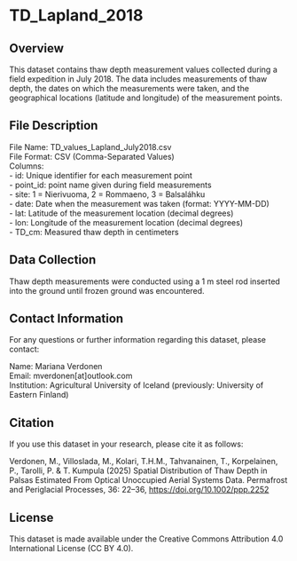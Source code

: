 # TD_Lapland_2018

## Overview

This dataset contains thaw depth measurement values collected during a field expedition in July 2018. The data includes measurements of thaw depth, the dates on which the measurements were taken, and the geographical locations (latitude and longitude) of the measurement points.

## File Description

File Name: TD_values_Lapland_July2018.csv <br/>
File Format: CSV (Comma-Separated Values) <br/>
Columns: <br/>
    - id: Unique identifier for each measurement point <br/>
    - point_id: point name given during field measurements <br/>
    - site: 1 = Nierivuoma, 2 = Rommaeno, 3 = Balsaláhku <br/>
    - date: Date when the measurement was taken (format: YYYY-MM-DD) <br/>
    - lat: Latitude of the measurement location (decimal degrees) <br/>
    - lon: Longitude of the measurement location (decimal degrees) <br/>
    - TD_cm: Measured thaw depth in centimeters <br/>

## Data Collection

Thaw depth measurements were conducted using a 1 m steel rod inserted into the ground until frozen ground was encountered.

## Contact Information

For any questions or further information regarding this dataset, please contact:

Name: Mariana Verdonen <br/>
Email: mverdonen[at]outlook.com <br/>
Institution: Agricultural University of Iceland (previously: University of Eastern Finland)

## Citation

If you use this dataset in your research, please cite it as follows:

Verdonen, M., Villoslada, M., Kolari, T.H.M., Tahvanainen, T., Korpelainen, P., Tarolli, P. & T. Kumpula (2025) Spatial Distribution of Thaw Depth in Palsas Estimated From Optical Unoccupied Aerial Systems Data. Permafrost and Periglacial Processes, 36: 22–36, https://doi.org/10.1002/ppp.2252 

## License

This dataset is made available under the Creative Commons Attribution 4.0 International License (CC BY 4.0).
